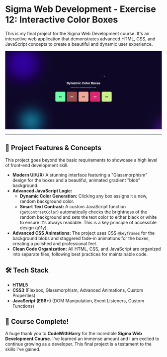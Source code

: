 # Sigma Web Development - Exercise 12: Interactive Color Boxes

This is my final project for the Sigma Web Development course. It's an interactive web application that demonstrates advanced HTML, CSS, and JavaScript concepts to create a beautiful and dynamic user experience.

![Demonstration of the Interactive Color Boxes](color-boxes-demo.gif)

---

## 🚀 Project Features & Concepts

This project goes beyond the basic requirements to showcase a high level of front-end development skill.

-   **Modern UI/UX:** A stunning interface featuring a "Glassmorphism" design for the boxes and a beautiful, animated gradient "blob" background.
-   **Advanced JavaScript Logic:**
    -   **Dynamic Color Generation:** Clicking any box assigns it a new, random background color.
    -   **Smart Text Contrast:** A custom JavaScript function (`getContrastColor`) automatically checks the brightness of the random background and sets the text color to either black or white to ensure it's always readable. This is a key principle of accessible design (a11y).
-   **Advanced CSS Animations:** The project uses CSS `@keyframes` for the background blobs and staggered fade-in animations for the boxes, creating a polished and professional feel.
-   **Clean Code Organization:** All HTML, CSS, and JavaScript are organized into separate files, following best practices for maintainable code.

## 🛠️ Tech Stack

-   **HTML5**
-   **CSS3** (Flexbox, Glassmorphism, Advanced Animations, Custom Properties)
-   **JavaScript (ES6+)** (DOM Manipulation, Event Listeners, Custom Functions)

## 🎉 Course Complete!

A huge thank you to **CodeWithHarry** for the incredible **Sigma Web Development Course**. I've learned an immense amount and I am excited to continue growing as a developer. This final project is a testament to the skills I've gained.
